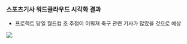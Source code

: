 ### 스포츠기사 워드클라우드 시각화 결과
  - 프로젝트 당일 월드컵 조 추첨이 이뤄져 축구 관련 기사가 많았을 것으로 예상
  
<img src = './img/축구선수.png'>
